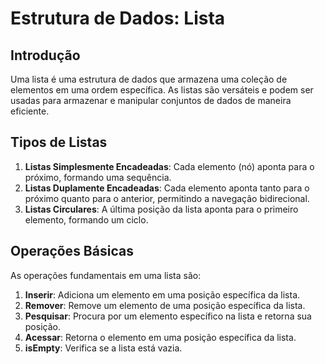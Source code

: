 # Estrutura de Dados: Lista

## Introdução

Uma lista é uma estrutura de dados que armazena uma coleção de elementos em uma ordem específica. As listas são versáteis e podem ser usadas para armazenar e manipular conjuntos de dados de maneira eficiente.

## Tipos de Listas

1. **Listas Simplesmente Encadeadas**: Cada elemento (nó) aponta para o próximo, formando uma sequência.
2. **Listas Duplamente Encadeadas**: Cada elemento aponta tanto para o próximo quanto para o anterior, permitindo a navegação bidirecional.
3. **Listas Circulares**: A última posição da lista aponta para o primeiro elemento, formando um ciclo.

## Operações Básicas

As operações fundamentais em uma lista são:

1. **Inserir**: Adiciona um elemento em uma posição específica da lista.
2. **Remover**: Remove um elemento de uma posição específica da lista.
3. **Pesquisar**: Procura por um elemento específico na lista e retorna sua posição.
4. **Acessar**: Retorna o elemento em uma posição específica da lista.
5. **isEmpty**: Verifica se a lista está vazia.